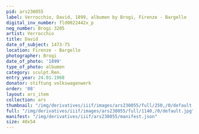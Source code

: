 ```yaml
---
pid: ars230055
label: Verrocchio, David, 1899, albumen by Brogi, Firenze - Bargello
digital_inv_number: fld0022442x_p
neg_number: Brogi 3205
artist: Verrocchio
title: David
date_of_subject: 1473-75
location: Firenze - Bargello
photographer: Brogi
date_of_photo: '1899'
type_of_photo: albumen
category: sculpt.Ren.
entry_year: 24.01.1968
donator: stiftung volkswagenwerk
order: '08'
layout: ars_item
collection: ars
thumbnail: "/img/derivatives/iiif/images/ars230055/full/250,/0/default.jpg"
full: "/img/derivatives/iiif/images/ars230055/full/1140,/0/default.jpg"
manifest: "/img/derivatives/iiif/ars230055/manifest.json"
size: 40x54
---
```

